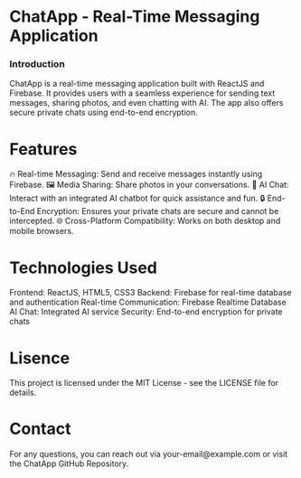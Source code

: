 <h1>ChatApp - Real-Time Messaging Application </h1>
<h3>Introduction </h3>

ChatApp is a real-time messaging application built with ReactJS and Firebase. It provides users with a seamless experience for sending text messages, sharing photos, and even chatting with AI. The app also offers secure private chats using end-to-end encryption.

<h1>Features </h1>

🔥 Real-time Messaging: Send and receive messages instantly using Firebase.
🖼️ Media Sharing: Share photos in your conversations.
🤖 AI Chat: Interact with an integrated AI chatbot for quick assistance and fun.
🔒 End-to-End Encryption: Ensures your private chats are secure and cannot be intercepted.
🌐 Cross-Platform Compatibility: Works on both desktop and mobile browsers.
<h1> Technologies Used </h1> 
Frontend: ReactJS, HTML5, CSS3
Backend: Firebase for real-time database and authentication
Real-time Communication: Firebase Realtime Database
AI Chat: Integrated AI service
Security: End-to-end encryption for private chats
<h1>Lisence</h1>

This project is licensed under the MIT License - see the LICENSE file for details.
<h1>Contact </h1>
For any questions, you can reach out via your-email@example.com or visit the ChatApp GitHub Repository.